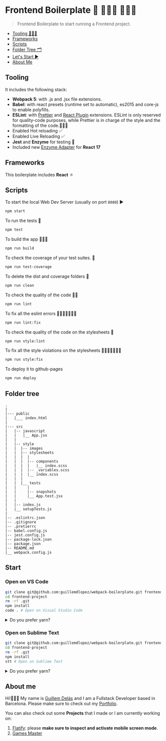 # Frontend Boilerplate 🎨 👩🏽‍🎨 👨🏾‍🎨

> Frontend Boilerplate to start running a Frontend project.

- [Tooling 🧑🏽‍💻](#tooling)
- [Frameworks](#frameworks)
- [Scripts](#scripts)
- [Folder Tree 🗂](#folder-tree)
- [Let's Start ▶️](#start)
- [About Me](#about-me)

## Tooling

It includes the following stack:

- **Webpack 5**: with .js and .jsx file extensions.
- **Babel**: with react presets (runtime set to automatic), es2015 and core-js to enable polyfills.
- **ESLint**: with [Prettier](https://prettier.io/) and [React Plugin](https://www.npmjs.com/package/eslint-plugin-react) extensions. ESLint is only reserved for quality-code purposes, while Prettier is in charge of the style and the formatting of the code.👌🏽✨
- Enabled Hot reloading ✅
- Enabled Live Reloading ✅
- **Jest** and **Enzyme** for testing 🧐
- Included new [Enzyme Adapter](https://www.npmjs.com/package/@wojtekmaj/enzyme-adapter-react-17) for **React 17**

## Frameworks

This boilerplate includes **React** ⚛️

## Scripts

To start the local Web Dev Server (usually on port `8080`) ▶️

```bash
npm start
```

To run the tests 🧐

```bash
npm test
```

To build the app 👷🏽🚧

```bash
npm run build
```

To check the coverage of your test suites. 💯

```bash
npm run test-coverage
```

To delete the dist and coverage folders 🧼

```bash
npm run clean
```

To check the quality of the code 👌🏽

```bash
npm run lint
```

To fix all the eslint errors 🔨🧑🏽‍🔧👨🏼‍🔧

```bash
npm run lint:fix
```

To check the quality of the code on the stylesheets 💯

```bash
npm run style:lint
```

To fix all the style violations on the stylesheets 🔨🧑🏽‍🔧👨🏼‍🔧

```bash
npm run style:fix
```

To deploy it to github-pages

```bash
npm run deploy
```

## Folder tree

```
.
|
|--- public
|   |___ index.html
|
|--- src
|   |-- javascript
|   |   |__ App.jsx
|   |
|   |-- style
|   |  |-- images
|   |  |-- stylesheets
|   |  |  |
|   |  |  |-- components
|   |  |  |   |__ index.scss
|   |  |  |-- _variables.scss
|   |  |  |__ index.scss
|   |  |
|   |  |__ tests
|   |     |
|   |     |-- snapshots
|   |     |__ App.test.jsx
|   |
|   |-- index.js
|   |__ setupTests.js
|
|-- .eslintrc.json
|-- .gitignore
|-- .pretierrc
|-- babel.config.js
|-- jest.config.js
|-- package-lock.json
|-- package.json
|-- README.md
|__ webpack.config.js
```

## Start

### Open on VS Code

```bash
git clone git@github.com:guillemdlopez/webpack-boilerplate.git frontend-project
cd frontend-project
rm -rf .git
npm install
code . # Open on Visual Studio Code
```

<details><summary>Do you prefer yarn?</summary><p>

```bash
git clone git@github.com:guillemdlopez/webpack-boilerplate.git frontend-project
cd frontend-project
rm -rf .git
yarn install
code . # Open on Visual Studio Code
```

</p></details>

### Open on Sublime Text

```bash
git clone git@github.com:guillemdlopez/webpack-boilerplate.git frontend-project
cd frontend-project
rm -rf .git
npm install
stt # Open on Sublime Text
```

<details><summary>Do you prefer yarn?</summary><p>

```bash
git clone git@github.com:guillemdlopez/webpack-boilerplate.git frontend-project
cd frontend-project
rm -rf .git
yarn install
stt # Open on Sublime Text
```

</p></details>

## About me

Hi!🙋🏽‍♂️ My name is [Guillem Delás](http://linkedin.com/in/guillemdelas) and I am a Fullstack Developer based in Barcelona. Please make sure to check out my [Portfolio](https://guillemdlopez.github.io/portfolio).

You can also check out some **Projects** that I made or I am currently working on:

1. [Flatify](http://flatify.club): please **make sure to inspect and activate mobile screen mode**.
2. [Games Master](http://games-master.herokuapp.com)
